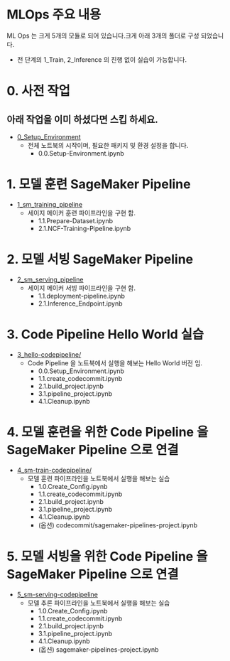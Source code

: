 # MLOps 주요 내용


ML Ops 는 크게 5개의 모듈로 되어 있습니다.크게 아래 3개의 폴더로 구성 되었습니다.
- 전 단계의 1_Train, 2_Inference 의 진행 없이 실습이 가능합니다.

# 0. 사전 작업
## 아래 작업을 이미 하셨다면 스킵 하세요.
- [0_Setup_Environment](../0_Setup_Environment/README.md)
    - 전체 노트북의 시작이며, 필요한 패키지 및 환경 설정을 합니다.
        - 0.0.Setup-Environment.ipynb
    
# 1. 모델 훈련 SageMaker Pipeline
- [1_sm_training_pipeline](1_sm_training_pipeline/README.md)
    - 세이지 메이커 훈련 파이프라인을 구현 함.
        - 1.1.Prepare-Dataset.ipynb
        - 2.1.NCF-Training-Pipeline.ipynb
        
# 2. 모델 서빙 SageMaker Pipeline
- [2_sm_serving_pipeline](2_sm_serving_pipeline/README.md)
    - 세이지 메이커 서빙 파이프라인을 구현 함.
        - 1.1.deployment-pipeline.ipynb
        - 2.1.Inference_Endpoint.ipynb

# 3. Code Pipeline Hello World 실습
- [3_hello-codepipeline/](3_hello-codepipeline/README.md)
    - Code Pipeline 을 노트북에서 실행을 해보는 Hello World 버전 임.
        - 0.0.Setup_Environment.ipynb
        - 1.1.create_codecommit.ipynb
        - 2.1.build_project.ipynb
        - 3.1.pipeline_project.ipynb
        - 4.1.Cleanup.ipynb

# 4. 모델 훈련을 위한 Code Pipeline 을 SageMaker Pipeline 으로 연결
- [4_sm-train-codepipeline/](4_sm-train-codepipeline/README.md)
    - 모델 훈련 파이프라인을 노트북에서 실행을 해보는 실습
        - 1.0.Create_Config.ipynb
        - 1.1.create_codecommit.ipynb
        - 2.1.build_project.ipynb
        - 3.1.pipeline_project.ipynb
        - 4.1.Cleanup.ipynb
        - (옵션) codecommit/sagemaker-pipelines-project.ipynb

# 5. 모델 서빙을 위한 Code Pipeline 을 SageMaker Pipeline 으로 연결
- [5_sm-serving-codepipeline](5_sm-serving-codepipeline/README.md)
    - 모델 추론 파이프라인을 노트북에서 실행을 해보는 실습
        - 1.0.Create_Config.ipynb
        - 1.1.create_codecommit.ipynb
        - 2.1.build_project.ipynb
        - 3.1.pipeline_project.ipynb
        - 4.1.Cleanup.ipynb
        - (옵션) sagemaker-pipelines-project.ipynb

